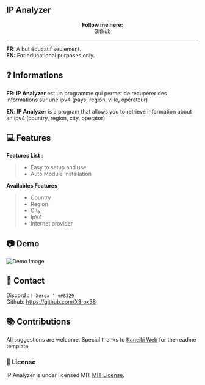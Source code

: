 ## IP Analyzer

<p align='center'>
  <b>Follow me here:</b><br>  
  <a href="https://github.com/X3rox38">Github</a> 
</p>


---

**FR:** A but éducatif seulement.    
**EN:** For educational purposes only. 


## ❓ Informations

__FR__: **IP Analyzer** est un programme qui permet de récupérer des informations sur une ipv4 (pays, région, ville, opérateur)

__EN__: **IP Analyzer** is a program that allows you to retrieve information about an ipv4 (country, region, city, operator)

 
 
## 💻 Features

__Features List__ :
> - Easy to setup and use
> - Auto Module Installation

__Availables Features__
> - Country  
> - Region
> - City
> - IpV4
> - Internet provider




 
  
  
## 📷 Demo  
![Demo Image](https://github.com/X3rox38/IP-Analyzer/blob/main/img/legif.gif)  
 
   
  
  
  
##  📝 Contact   
Discord : `! Xerox ' ✞#8329`  
Github: https://github.com/X3rox38

##  📚 Contributions  
  All suggestions are welcome.
  Special thanks to [Kaneiki Web](https://github.com/KanekiWeb) for the readme template
  
  
  
  

   
    
   
  

### 📜 License
IP Analyzer is under licensed MIT [MIT License](https://github.com/AkaDevloppement/CFX-Resolver-Bot/blob/main/LICENSE).
